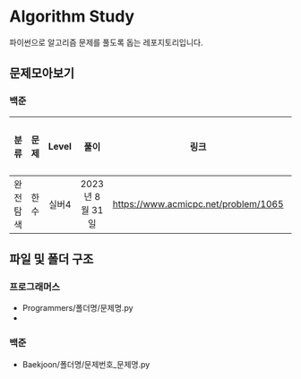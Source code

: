 # Algorithm Study
파이썬으로 알고리즘 문제를 풀도록 돕는 레포지토리입니다.

## 문제모아보기
### 백준
|분류    |문제|Level|풀이          |링크                                |완료여부|
|:------:|:--:|:---:|:------------:|:----------------------------------:|:-------:|
|완전탐색|한수|실버4|2023년 8월 31일|https://www.acmicpc.net/problem/1065|         |

## 파일 및 폴더 구조
### 프로그래머스
- Programmers/폴더명/문제명.py
- 
### 백준
- Baekjoon/폴더명/문제번호_문제명.py

